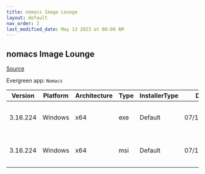```yaml
---
title: nomacs Image Lounge
layout: default
nav_order: 2
last_modified_date: May 13 2023 at 08:09 AM
---
```


## nomacs Image Lounge

[Source](https://nomacs.org/)

Evergreen app: `Nomacs`

| Version  | Platform | Architecture | Type | InstallerType | Date       | Size     | URI                                                                                                                                                                  |
| -------- | -------- | ------------ | ---- | ------------- | ---------- | -------- | -------------------------------------------------------------------------------------------------------------------------------------------------------------------- |
| 3.16.224 | Windows  | x64          | exe  | Default       | 07/17/2020 | 24207408 | [https://github.com/nomacs/nomacs/releases/download/3.16.224/nomacs-setup-x64.exe](https://github.com/nomacs/nomacs/releases/download/3.16.224/nomacs-setup-x64.exe) |
| 3.16.224 | Windows  | x64          | msi  | Default       | 07/17/2020 | 39862272 | [https://github.com/nomacs/nomacs/releases/download/3.16.224/nomacs-setup-x64.msi](https://github.com/nomacs/nomacs/releases/download/3.16.224/nomacs-setup-x64.msi) |
